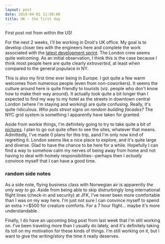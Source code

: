 ```yaml
---
layout: post
date: 2019-04-01 11:50:00
title: UK - the first day
---
```


First post not from within the US!

For the next 2 weeks, I'll be working in Droit's UK office. My goal
is to develop closer ties with the engineers here and complete the
work associated with the
[latest development sprint](https://github.com/droitfintech/nuvo/milestone/10).
The London crew seems quite welcoming. As an initial observation,
I think this is the case because I think most people here are
quite clearly _extroverted_, at least when compared to the general
populace in NY.

This is also my first time ever being in Europe. I got quite a few
warm welcomes from numerous people (even from non-coworkers). It
seems the culture around here is quite friendly to tourists (viz.
people who don't know how to make their way around). It actually
took quite a bit longer than I expected to find my way to my hotel
as the streets in downtown central London (where I'm staying and working)
are quite confusing. Really, it's quite ridiculous. _Who puts street
signs on random building facades?_ The NYC grid system is something
I apparently have taken for granted.

Aside from workie things, I'm definitely going to try to take
quite a bit of
[pictures](https://www.instagram.com/cjf_setbang/).
I plan to go out quite often to see the sites, whatever that means.
Admittedly, I've made 0 plans for this trip, aand I'm only now kind
of regretting it. London seems like a nice place to explore, and
it's quite large and diverse. Glad to have the chance to be here for
a while. Hopefully I can find a way to somehow calm my nerves of being
away from home and not having to deal with homely responsibilities--perhaps
then I _actually_ convince myself that I can have a good time.

### random side notes

As a side note, flying business class with Norwegian air is apparently
_the only way to go_. Aside from being able to skip distrurbingly long
international flight lines (check-in and security) at JFK, I've never
been more comfortable than I was on my way here. I'm just not sure I
can convince myself to spend an extra >=$500 for creature comforts.
For a 7 hour flight... maybe it's more understandable.

Finally, I do have an upcoming blog post from last week that I'm still
working on. I've been traveling more than I usually do lately, and it's
definitely taking its toll on my motivation for these kinds of things.
I'm still working on it, but I want to give the writing/story the time
it really deserves.
